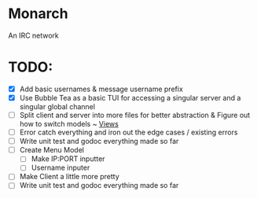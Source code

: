 # Monarch
An IRC network

# TODO:
- [X] Add basic usernames & message username prefix
- [X] Use Bubble Tea as a basic TUI for accessing a singular server and a singular global channel
- [ ] Split client and server into more files for better abstraction & Figure out how to switch models ~ [Views](https://github.com/charmbracelet/bubbletea/blob/master/examples/views/main.go)
- [ ] Error catch everything and iron out the edge cases / existing errors
- [ ] Write unit test and godoc everything made so far
- [ ] Create Menu Model
  - [ ] Make IP:PORT inputter
  - [ ] Username inputer
- [ ] Make Client a little more pretty
- [ ] Write unit test and godoc everything made so far